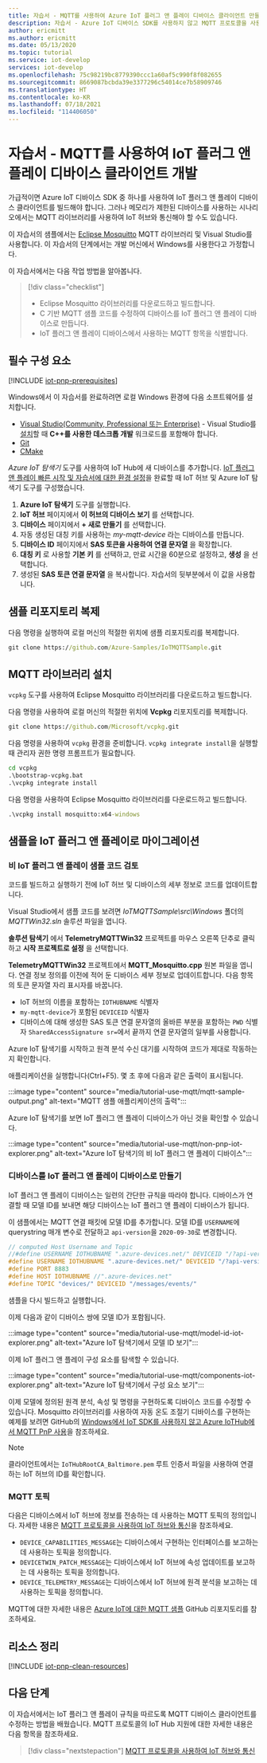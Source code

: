 ```yaml
---
title: 자습서 - MQTT를 사용하여 Azure IoT 플러그 앤 플레이 디바이스 클라이언트 만들기 | Microsoft Docs
description: 자습서 - Azure IoT 디바이스 SDK를 사용하지 않고 MQTT 프로토콜을 사용하여 IoT 플러그 앤 플레이 디바이스 클라이언트를 직접 만듭니다.
author: ericmitt
ms.author: ericmitt
ms.date: 05/13/2020
ms.topic: tutorial
ms.service: iot-develop
services: iot-develop
ms.openlocfilehash: 75c98219bc8779390ccc1a60af5c990f8f082655
ms.sourcegitcommit: 8669087bcbda39e3377296c54014ce7b58909746
ms.translationtype: HT
ms.contentlocale: ko-KR
ms.lasthandoff: 07/18/2021
ms.locfileid: "114406050"
---
```

# <a name="tutorial---use-mqtt-to-develop-an-iot-plug-and-play-device-client"></a>자습서 - MQTT를 사용하여 IoT 플러그 앤 플레이 디바이스 클라이언트 개발

가급적이면 Azure IoT 디바이스 SDK 중 하나를 사용하여 IoT 플러그 앤 플레이 디바이스 클라이언트를 빌드해야 합니다. 그러나 메모리가 제한된 디바이스를 사용하는 시나리오에서는 MQTT 라이브러리를 사용하여 IoT 허브와 통신해야 할 수도 있습니다.

이 자습서의 샘플에서는 [Eclipse Mosquitto](http://mosquitto.org/) MQTT 라이브러리 및 Visual Studio를 사용합니다. 이 자습서의 단계에서는 개발 머신에서 Windows를 사용한다고 가정합니다.

이 자습서에서는 다음 작업 방법을 알아봅니다.

> [!div class="checklist"]
> * Eclipse Mosquitto 라이브러리를 다운로드하고 빌드합니다.
> * C 기반 MQTT 샘플 코드를 수정하여 디바이스를 IoT 플러그 앤 플레이 디바이스로 만듭니다.
> * IoT 플러그 앤 플레이 디바이스에서 사용하는 MQTT 항목을 식별합니다.

## <a name="prerequisites"></a>필수 구성 요소

[!INCLUDE [iot-pnp-prerequisites](../../includes/iot-pnp-prerequisites.md)]

Windows에서 이 자습서를 완료하려면 로컬 Windows 환경에 다음 소프트웨어를 설치합니다.

* [Visual Studio(Community, Professional 또는 Enterprise)](https://visualstudio.microsoft.com/downloads/) - Visual Studio를 [설치](/cpp/build/vscpp-step-0-installation?preserve-view=true&view=vs-2019)할 때 **C++를 사용한 데스크톱 개발** 워크로드를 포함해야 합니다.
* [Git](https://git-scm.com/download/)
* [CMake](https://cmake.org/download/)

*Azure IoT 탐색기* 도구를 사용하여 IoT Hub에 새 디바이스를 추가합니다. [IoT 플러그 앤 플레이 빠른 시작 및 자습서에 대한 환경 설정](set-up-environment.md)을 완료할 때 IoT 허브 및 Azure IoT 탐색기 도구를 구성했습니다.

1. **Azure IoT 탐색기** 도구를 실행합니다.
1. **IoT 허브** 페이지에서 **이 허브의 디바이스 보기** 를 선택합니다.
1. **디바이스** 페이지에서 **+ 새로 만들기** 를 선택합니다.
1. 자동 생성된 대칭 키를 사용하는 *my-mqtt-device* 라는 디바이스를 만듭니다.
1. **디바이스 ID** 페이지에서 **SAS 토큰을 사용하여 연결 문자열** 을 확장합니다.
1. **대칭 키** 로 사용할 **기본 키** 를 선택하고, 만료 시간을 60분으로 설정하고, **생성** 을 선택합니다.
1. 생성된 **SAS 토큰 연결 문자열** 을 복사합니다. 자습서의 뒷부분에서 이 값을 사용합니다.

## <a name="clone-sample-repo"></a>샘플 리포지토리 복제

다음 명령을 실행하여 로컬 머신의 적절한 위치에 샘플 리포지토리를 복제합니다.

```cmd
git clone https://github.com/Azure-Samples/IoTMQTTSample.git
```

## <a name="install-mqtt-library"></a>MQTT 라이브러리 설치

`vcpkg` 도구를 사용하여 Eclipse Mosquitto 라이브러리를 다운로드하고 빌드합니다.

다음 명령을 사용하여 로컬 머신의 적절한 위치에 **Vcpkg** 리포지토리를 복제합니다.

```cmd
git clone https://github.com/Microsoft/vcpkg.git
```

다음 명령을 사용하여 `vcpkg` 환경을 준비합니다. `vcpkg integrate install`을 실행할 때 관리자 권한 명령 프롬프트가 필요합니다.

```cmd
cd vcpkg
.\bootstrap-vcpkg.bat
.\vcpkg integrate install
```

다음 명령을 사용하여 Eclipse Mosquitto 라이브러리를 다운로드하고 빌드합니다.

```cmd
.\vcpkg install mosquitto:x64-windows
```

## <a name="migrate-the-sample-to-iot-plug-and-play"></a>샘플을 IoT 플러그 앤 플레이로 마이그레이션

### <a name="review-the-non-iot-plug-and-play-sample-code"></a>비 IoT 플러그 앤 플레이 샘플 코드 검토

코드를 빌드하고 실행하기 전에 IoT 허브 및 디바이스의 세부 정보로 코드를 업데이트합니다.

Visual Studio에서 샘플 코드를 보려면 *IoTMQTTSample\src\Windows* 폴더의 *MQTTWin32.sln* 솔루션 파일을 엽니다.

**솔루션 탐색기** 에서 **TelemetryMQTTWin32** 프로젝트를 마우스 오른쪽 단추로 클릭하고 **시작 프로젝트로 설정** 을 선택합니다.

**TelemetryMQTTWin32** 프로젝트에서 **MQTT_Mosquitto.cpp** 원본 파일을 엽니다. 연결 정보 정의를 이전에 적어 둔 디바이스 세부 정보로 업데이트합니다. 다음 항목의 토큰 문자열 자리 표시자를 바꿉니다.

* IoT 허브의 이름을 포함하는 `IOTHUBNAME` 식별자
* `my-mqtt-device`가 포함된 `DEVICEID` 식별자
* 디바이스에 대해 생성한 SAS 토큰 연결 문자열의 올바른 부분을 포함하는 `PWD` 식별자 `SharedAccessSignature sr=`에서 끝까지 연결 문자열의 일부를 사용합니다.

Azure IoT 탐색기를 시작하고 원격 분석 수신 대기를 시작하여 코드가 제대로 작동하는지 확인합니다.

애플리케이션을 실행합니다(Ctrl+F5). 몇 초 후에 다음과 같은 출력이 표시됩니다.

:::image type="content" source="media/tutorial-use-mqtt/mqtt-sample-output.png" alt-text="MQTT 샘플 애플리케이션의 출력":::

Azure IoT 탐색기를 보면 IoT 플러그 앤 플레이 디바이스가 아닌 것을 확인할 수 있습니다.

:::image type="content" source="media/tutorial-use-mqtt/non-pnp-iot-explorer.png" alt-text="Azure IoT 탐색기의 비 IoT 플러그 앤 플레이 디바이스":::

### <a name="make-the-device-an-iot-plug-and-play-device"></a>디바이스를 IoT 플러그 앤 플레이 디바이스로 만들기

IoT 플러그 앤 플레이 디바이스는 일련의 간단한 규칙을 따라야 합니다. 디바이스가 연결할 때 모델 ID를 보내면 해당 디바이스는 IoT 플러그 앤 플레이 디바이스가 됩니다.

이 샘플에서는 MQTT 연결 패킷에 모델 ID를 추가합니다. 모델 ID를 `USERNAME`에 querystring 매개 변수로 전달하고 `api-version`을 `2020-09-30`로 변경합니다.

```c
// computed Host Username and Topic
//#define USERNAME IOTHUBNAME ".azure-devices.net/" DEVICEID "/?api-version=2018-06-30"
#define USERNAME IOTHUBNAME ".azure-devices.net/" DEVICEID "/?api-version=2020-09-30&model-id=dtmi:com:example:Thermostat;1"
#define PORT 8883
#define HOST IOTHUBNAME //".azure-devices.net"
#define TOPIC "devices/" DEVICEID "/messages/events/"
```

샘플을 다시 빌드하고 실행합니다.

이제 다음과 같이 디바이스 쌍에 모델 ID가 포함됩니다.

:::image type="content" source="media/tutorial-use-mqtt/model-id-iot-explorer.png" alt-text="Azure IoT 탐색기에서 모델 ID 보기":::

이제 IoT 플러그 앤 플레이 구성 요소를 탐색할 수 있습니다.

:::image type="content" source="media/tutorial-use-mqtt/components-iot-explorer.png" alt-text="Azure IoT 탐색기에서 구성 요소 보기":::

이제 모델에 정의된 원격 분석, 속성 및 명령을 구현하도록 디바이스 코드를 수정할 수 있습니다. Mosquitto 라이브러리를 사용하여 자동 온도 조절기 디바이스를 구현하는 예제를 보려면 GitHub의 [Windows에서 IoT SDK를 사용하지 않고 Azure IoTHub에서 MQTT PnP 사용](https://github.com/Azure-Samples/IoTMQTTSample/tree/master/src/Windows/PnPMQTTWin32)을 참조하세요.

> [!NOTE]
>클라이언트에서는 `IoTHubRootCA_Baltimore.pem` 루트 인증서 파일을 사용하여 연결하는 IoT 허브의 ID를 확인합니다.

### <a name="mqtt-topics"></a>MQTT 토픽

다음은 디바이스에서 IoT 허브에 정보를 전송하는 데 사용하는 MQTT 토픽의 정의입니다. 자세한 내용은 [MQTT 프로토콜을 사용하여 IoT 허브와 통신](../iot-hub/iot-hub-mqtt-support.md)을 참조하세요.

* `DEVICE_CAPABILITIES_MESSAGE`는 디바이스에서 구현하는 인터페이스를 보고하는 데 사용하는 토픽을 정의합니다.
* `DEVICETWIN_PATCH_MESSAGE`는 디바이스에서 IoT 허브에 속성 업데이트를 보고하는 데 사용하는 토픽을 정의합니다.
* `DEVICE_TELEMETRY_MESSAGE`는 디바이스에서 IoT 허브에 원격 분석을 보고하는 데 사용하는 토픽을 정의합니다.

MQTT에 대한 자세한 내용은 [Azure IoT에 대한 MQTT 샘플](https://github.com/Azure-Samples/IoTMQTTSample/) GitHub 리포지토리를 참조하세요.

## <a name="clean-up-resources"></a>리소스 정리

[!INCLUDE [iot-pnp-clean-resources](../../includes/iot-pnp-clean-resources.md)]

## <a name="next-steps"></a>다음 단계

이 자습서에서는 IoT 플러그 앤 플레이 규칙을 따르도록 MQTT 디바이스 클라이언트를 수정하는 방법을 배웠습니다. MQTT 프로토콜의 IoT Hub 지원에 대한 자세한 내용은 다음 항목을 참조하세요.

> [!div class="nextstepaction"]
> [MQTT 프로토콜을 사용하여 IoT 허브와 통신](../iot-hub/iot-hub-mqtt-support.md)
